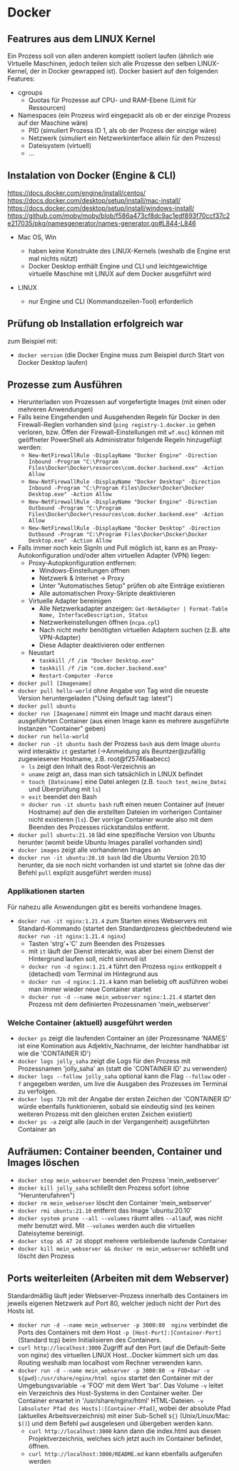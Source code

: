 # Docker

## Featrures aus dem LINUX Kernel
Ein Prozess soll von allen anderen komplett isoliert laufen (ähnlich wie Virtuelle Maschinen, jedoch teilen sich alle Prozesse den selben LINUX-Kernel, der in Docker gewrapped ist). Docker basiert auf den folgenden Features:
- cgroups
    - Quotas für Prozesse auf CPU- und RAM-Ebene (Limit für Ressourcen)
- Namespaces (ein Prozess wird eingepackt als ob er der einzige Prozess auf der Maschine wäre)
    - PID (simuliert Prozess ID 1, als ob der Prozess der einzige wäre)
    - Netzwerk (simuliert ein Netzwerkinterface allein für den Prozess)
    - Dateisystem (virtuell)
    - ...

## Instalation von Docker (Engine & CLI)
https://docs.docker.com/engine/install/centos/
https://docs.docker.com/desktop/setup/install/mac-install/
https://docs.docker.com/desktop/setup/install/windows-install/
https://github.com/moby/moby/blob/f586a473cf8dc9ac1edf893f70ccf37c2e217035/pkg/namesgenerator/names-generator.go#L844-L846

- Mac OS, Win
    - haben keine Konstrukte des LINUX-Kernels (weshalb die Engine erst mal nichts nützt)
    - Docker Desktop enthält Engine und CLI und leichtgewichtige virtuelle Maschine mit LINUX auf dem Docker ausgeführt wird

- LINUX
    - nur Engine und CLI (Kommandozeilen-Tool) erforderlich

## Prüfung ob Installation erfolgreich war
zum Beispiel mit:
- `docker version` (die Docker Engine muss zum Beispiel durch Start von Docker Desktop laufen)

## Prozesse zum Ausführen
- Herunterladen von Prozessen auf vorgefertigte Images (mit einen oder mehreren Anwendungen)
- Falls keine Eingehenden und Ausgehenden Regeln für Docker in den Firewall-Reglen vorhanden sind (`ping registry-1.docker.io` gehen verloren, bzw. Öffen der Firewall-Einstellungen mit `wf.msc`) können mit geöffneter PowerShell als Administrator folgende Regeln hinzugefügt werden:
    - `New-NetFirewallRule -DisplayName "Docker Engine" -Direction Inbound -Program "C:\Program Files\Docker\Docker\resources\com.docker.backend.exe" -Action Allow`
    - `New-NetFirewallRule -DisplayName "Docker Desktop" -Direction Inbound -Program "C:\Program Files\Docker\Docker\Docker Desktop.exe" -Action Allow`
    - `New-NetFirewallRule -DisplayName "Docker Engine" -Direction Outbound -Program "C:\Program Files\Docker\Docker\resources\com.docker.backend.exe" -Action Allow`
    - `New-NetFirewallRule -DisplayName "Docker Desktop" -Direction Outbound -Program "C:\Program Files\Docker\Docker\Docker Desktop.exe" -Action Allow`
- Falls immer noch kein SignIn und Pull möglich ist, kann es an Proxy-Autokonfiguration und/oder alten virtuellen Adapter (VPN) liegen:
    - Proxy-Autopkonfiguration entfernen:
        - Windows-Einstellungen öffnen
        - Netzwerk & Internet → Proxy
        - Unter "Automatisches Setup" prüfen ob alte Einträge existieren
        - Alle automatischen Proxy-Skripte deaktivieren
    - Virtuelle Adapter bereinigen
        - Alle Netzwerkadapter anzeigen: `Get-NetAdapter | Format-Table Name, InterfaceDescription, Status`
        - Netzwerkeinstellungen öffnen (`ncpa.cpl`)
        - Nach nicht mehr benötigten virtuellen Adaptern suchen (z.B. alte VPN-Adapter)
        - Diese Adapter deaktivieren oder entfernen
    - Neustart
        - `taskkill /f /im "Docker Desktop.exe"`
        - `taskkill /f /im "com.docker.backend.exe"`
        - `Restart-Computer -Force`
- `docker pull [Imagename]`
- `docker pull hello-world` ohne Angabe von Tag wird die neueste Version heruntergeladen ("Using default tag: latest")
- `docker pull ubuntu`
- `docker run [Imagename]` nimmt ein Image und macht daraus einen ausgeführten Container (aus einen Image kann es mehrere ausgeführte Instanzen "Container" geben)
- `docker run hello-world`
- `docker run -it ubuntu bash` der Prozess `bash` aus dem Image `ubuntu` wird interaktiv `it` gestartet (->Anmeldung als Beuntzer@zufällig zugewiesener Hostname, z.B. root@f25746aabecc)
    - `ls` zeigt den Inhalt des Root-Verzeichnis an
    - `uname` zeigt an, dass man sich tatsächlich in LINUX befindet
    - `touch [Dateiname]` eine Datei anlegen (z.B. `touch test_meine_Datei` und Überprüfung mit `ls`)
    - `exit` beendet den Bash
    - `docker run -it ubuntu bash` ruft einen neuen Container auf (neuer Hostname) auf den die erstellten Dateien im vorherigen Container nicht existieren (`ls`). Der vorrige Container wurde also mit dem Beenden des Prozesses rückstandslos entfernt.
- `docker pull ubuntu:21.10` läd eine spezifische Version von Ubuntu herunter (womit beide Ubuntu Images parallel vorhanden sind)
- `docker images` zeigt alle vorhandenen Images an
- `docker run -it ubuntu:20.10 bash` läd die Ubuntu Version 20.10 herunter, da sie noch nicht vorhanden ist und startet sie (ohne das der Befehl `pull` explizit ausgeführt werden muss)

### Applikationen starten
Für nahezu alle Anwendungen gibt es bereits vorhandene Images.
- `docker run -it nginx:1.21.4` zum Starten eines Webservers mit Standard-Kommando (startet den Standardprozess gleichbedeutend wie `docker run -it nginx:1.21.4 nginx`)
    - Tasten 'strg'+'C' zum Beenden des Prozesses
    - mit `it` läuft der Dienst interaktiv, was aber bei einem Dienst der Hintergrund laufen soll, nicht sinnvoll ist
    - `docker run -d nginx:1.21.4` führt den Prozess `nginx` entkoppelt `d` (detached) vom Terminal im Hintegrund aus
    - `docker run -d nginx:1.21.4` kann man beliebig oft ausführen wobei man immer wieder neue Container startet
    - `docker run -d --name mein_webserver nginx:1.21.4` startet den Prozess mit dem definierten Prozessnamen 'mein_webserver'

### Welche Container (aktuell) ausgeführt werden
- `docker ps` zeigt die laufenden Container an (der Prozessname 'NAMES' ist eine Komination aus Adjektiv_Nachname, der leichter handhabbar ist wie die 'CONTAINER ID')
- `docker logs jolly_saha` zeigt die Logs für den Prozess mit Prozessnamen 'jolly_saha' an (statt die 'CONTAINER ID' zu verwenden)
- `docker logs --follow jolly_saha` optional kann die Flag `--follow` oder `-f` angegeben werden, um live die Ausgaben des Prozesses im Terminal zu verfolgen.
- `docker logs 72b` mit der Angabe der ersten Zeichen der 'CONTAINER ID' würde ebenfalls funktionieren, sobald sie eindeutig sind (es keinen weiteren Prozess mit den gleichen ersten Zeichen existiert)
- `docker ps -a` zeigt alle (auch in der Vergangenheit) ausgeführten Container an

## Aufräumen: Container beenden, Container und Images löschen
- `docker stop mein_webserver` beendet den Prozess 'mein_webserver'
- `docker kill jolly_saha` schließt den Prozess sofort (ohne "Herunterufahren")
- `docker rm mein_webserver` löscht den Container 'mein_webserver'
- `docker rmi ubuntu:21.10` entfernt das Image 'ubuntu:20.10'
- `docker system prune --all --volumes` räumt alles `--all`auf, was nicht mehr benutzt wird. Mit `--volumes` werden auch die virtuellen Dateisyteme bereinigt.
- `docker stop a5 47 2d` stoppt mehrere verbleibende laufende Container
- `docker kill mein_webserver && docker rm mein_webserver` schließt und löscht den Prozess

## Ports weiterleiten (Arbeiten mit dem Webserver)
Standardmäßig läuft jeder Webserver-Prozess innerhalb des Containers im jeweils eigenen Netzwerk auf Port 80, welcher jedoch nicht der Port des Hosts ist.
- `docker run -d --name mein_webserver -p 3000:80  nginx` verbindet die Ports des Containers mit dem Host `-p [Host-Port]:[Container-Port]` (Standard tcp) beim Initialisieren des Containers.
- `curl http://localhost:3000` Zugriff auf den Port (auf die Default-Seite von nginx) des virtuellen LINUX Host...Docker kümmert sich um das Routing weshalb man localhost vom Rechner verwenden kann.
- `docker run -d --name mein_webserver -p 3000:80 -e FOO=bar -v ${pwd}:/usr/share/nginx/html nginx` startet den Container mit der Umgebungsvariable `-e` 'FOO' mit dem Wert 'bar'.  Das Volume `-v` leitet ein Verzeichnis des Host-Systems in den Container weiter. Der Container erwartet in '/usr/share/nginx/html' HTML-Dateien. `-v [absoluter Pfad des Hosts]:[Container-Pfad]`, wobei der absolute Pfad (aktuelles Arbeitsverzeichnis) mit einer Sub-Schell `${}` (Unix/Linux/Mac: `$()`) und dem Befehl `pwd` ausgelesen und übergeben werden kann.
    - `curl http://localhost:3000` kann dann die index.html aus diesen Projektverzeichnis, welches sich jetzt auch im Container befindet, öffnen.
    - `curl http://localhost:3000/README.md` kann ebenfalls aufgerufen werden